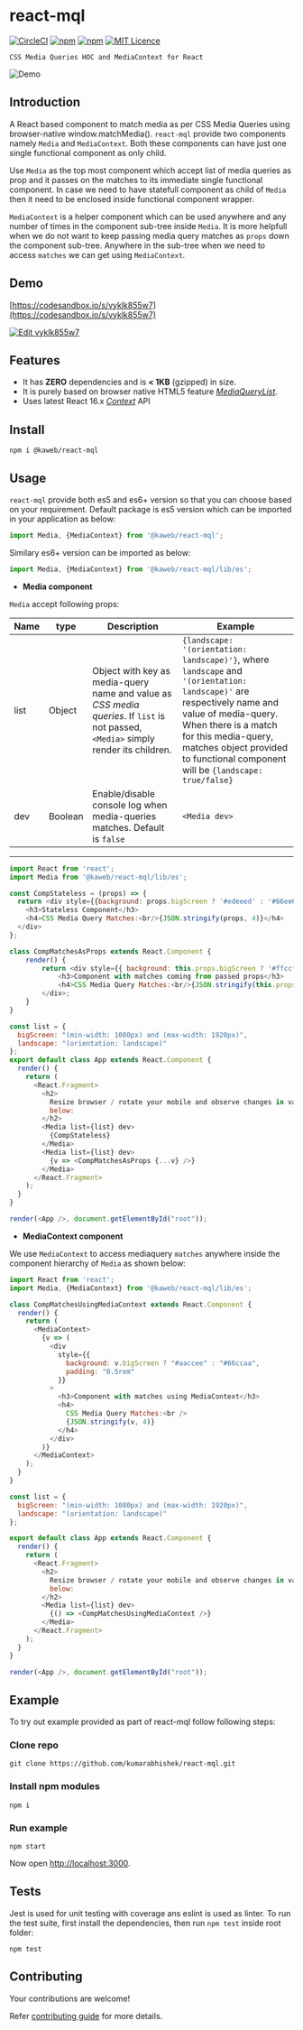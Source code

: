 # react-mql

[![CircleCI](https://circleci.com/gh/kumarabhishek/react-mql/tree/master.svg?style=svg)](https://circleci.com/gh/kumarabhishek/react-mql/tree/master) 
[![npm](https://img.shields.io/npm/v/@kaweb/react-mql.svg)](https://www.npmjs.com/package/@kaweb/react-mql) 
[![npm](https://img.shields.io/npm/dt/@kaweb/react-mql.svg)](https://www.npmjs.com/package/@kaweb/react-mql) [![MIT Licence](https://badges.frapsoft.com/os/mit/mit.svg?v=103)](https://github.com/kumarabhishek/react-mql/blob/master/LICENSE)

`CSS Media Queries HOC and MediaContext for React`

![Demo](https://raw.githubusercontent.com/kumarabhishek/react-mql/master/example/demo.gif)

## Introduction

A React based component to match media as per CSS Media Queries using browser-native window.matchMedia(). `react-mql` provide two components namely `Media` and `MediaContext`. Both these components can have just one single functional component as only child.

Use `Media` as the top most component which accept list of media queries as prop and it passes on the matches to its immediate single functional component. In case we need to have statefull component as child of `Media` then it need to be enclosed inside functional component wrapper.

`MediaContext` is a helper component which can be used anywhere and any number of times in the component sub-tree inside `Media`. It is more helpfull when we do not want to keep passing media query matches as `props` down the component sub-tree. Anywhere in the sub-tree when we need to access `matches` we can get using `MediaContext`.

## Demo

[https://codesandbox.io/s/vyklk855w7](https://codesandbox.io/s/vyklk855w7)

[![Edit vyklk855w7](https://codesandbox.io/static/img/play-codesandbox.svg)](https://codesandbox.io/s/vyklk855w7?expanddevtools=1&hidenavigation=1&view=preview)



## Features

* It has **ZERO** dependencies and is **< 1KB** (gzipped) in size.
* It is purely based on browser native HTML5 feature _[MediaQueryList](https://developer.mozilla.org/en-US/docs/Web/API/MediaQueryList)_.
* Uses latest React 16.x _[Context](https://reactjs.org/docs/context.html)_ API

## Install

```
npm i @kaweb/react-mql
```

## Usage

`react-mql` provide both es5 and es6+ version so that you can choose based on your requirement. Default package is es5 version which can be imported in your application as below:

```js
import Media, {MediaContext} from '@kaweb/react-mql';
```

Similary es6+ version can be imported as below:

```js
import Media, {MediaContext} from '@kaweb/react-mql/lib/es';
```

* **Media component**

`Media` accept following props:

Name | type | Description         | Example
-----|------|---------------------|---------
list |Object| Object with key as media-query name and value as _CSS media queries_. If `list` is not passed, `<Media>` simply render its children. | ```{landscape: '(orientation: landscape)'}```, where `landscape` and `'(orientation: landscape)'` are respectively name and value of media-query. When there is a match for this media-query, matches object provided to functional component will be ```{landscape: true/false}```
dev | Boolean | Enable/disable console log when media-queries matches. Default is `false` | `<Media dev>`
---------------------------------------------

```js
import React from 'react';
import Media from '@kaweb/react-mql/lib/es';

const CompStateless = (props) => {
  return <div style={{background: props.bigScreen ? '#edeeed' : '#66ee66', padding: '1rem'}}>
    <h3>Stateless Component</h3>
    <h4>CSS Media Query Matches:<br/>{JSON.stringify(props, 4)}</h4>
  </div>
};

class CompMatchesAsProps extends React.Component {
	render() {
		return <div style={{ background: this.props.bigScreen ? '#ffccff' : '#66cc66', padding: '0.5rem' }}>
			<h3>Component with matches coming from passed props</h3>
			<h4>CSS Media Query Matches:<br/>{JSON.stringify(this.props, 4)}</h4>
		</div>;
	}
}

const list = {
  bigScreen: "(min-width: 1080px) and (max-width: 1920px)",
  landscape: "(orientation: landscape)"
};
export default class App extends React.Component {
  render() {
    return (
      <React.Fragment>
        <h2>
          Resize browser / rotate your mobile and observe changes in values as
          below:
        </h2>
        <Media list={list} dev>
          {CompStateless}
        </Media>
        <Media list={list} dev>
          {v => <CompMatchesAsProps {...v} />}
        </Media>
      </React.Fragment>
    );
  }
}

render(<App />, document.getElementById("root"));
```

* **MediaContext component**

We use `MediaContext` to access mediaquery `matches` anywhere inside the component hierarchy of `Media` as shown below:

```js
import React from 'react';
import Media, {MediaContext} from '@kaweb/react-mql/lib/es';

class CompMatchesUsingMediaContext extends React.Component {
  render() {
    return (
      <MediaContext>
        {v => (
          <div
            style={{
              background: v.bigScreen ? "#aaccee" : "#66ccaa",
              padding: "0.5rem"
            }}
          >
            <h3>Component with matches using MediaContext</h3>
            <h4>
              CSS Media Query Matches:<br />
              {JSON.stringify(v, 4)}
            </h4>
          </div>
        )}
      </MediaContext>
    );
  }
}

const list = {
  bigScreen: "(min-width: 1080px) and (max-width: 1920px)",
  landscape: "(orientation: landscape)"
};

export default class App extends React.Component {
  render() {
    return (
      <React.Fragment>
        <h2>
          Resize browser / rotate your mobile and observe changes in values as
          below:
        </h2>
        <Media list={list} dev>
          {() => <CompMatchesUsingMediaContext />}
        </Media>
      </React.Fragment>
    );
  }
}

render(<App />, document.getElementById("root"));
```

## Example

To try out example provided as part of react-mql follow following steps:

### Clone repo

```
git clone https://github.com/kumarabhishek/react-mql.git
```

### Install npm modules

```
npm i
```

### Run example

```
npm start
```

Now open [http://localhost:3000](http://localhost:3000).

## Tests

Jest is used for unit testing with coverage ans eslint is used as linter. To run the test suite, first install the dependencies, then run `npm test` inside root folder:

```
npm test
```

## Contributing

Your contributions are welcome!

Refer [contributing guide](https://github.com/kumarabhishek/react-mql/blob/master/CONTRIBUTING.md) for more details.

